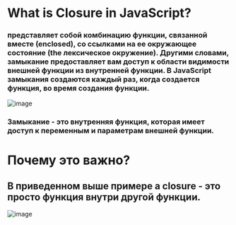 # What is Closure in JavaScript?
### представляет собой комбинацию функции, связанной вместе (enclosed), со ссылками на ее окружающее состояние (the лексическое окружение). Другими словами, замыкание предоставляет вам доступ к области видимости внешней функции из внутренней функции. В JavaScript замыкания создаются каждый раз, когда создается функция, во время создания функции.

![image](https://github.com/KulaevaSuman/Closure/assets/171818274/3bb3496a-cfd8-428d-bb7b-fb8637507917)

### Замыкание - это внутренняя функция, которая имеет доступ к переменным и параметрам внешней функции.

# Почему это важно?
 ## В приведенном выше примере a closure - это просто функция внутри другой функции.

![image](https://github.com/KulaevaSuman/Closure/assets/171818274/634bfb80-b373-48a2-bd6d-b566540eb718)
